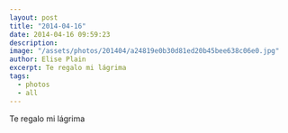 ```yaml
---
layout: post
title: "2014-04-16"
date: 2014-04-16 09:59:23
description: 
image: "/assets/photos/201404/a24819e0b30d81ed20b45bee638c06e0.jpg"
author: Elise Plain
excerpt: Te regalo mi lágrima
tags: 
  - photos
  - all
---
```


Te regalo mi lágrima
<p></p>
